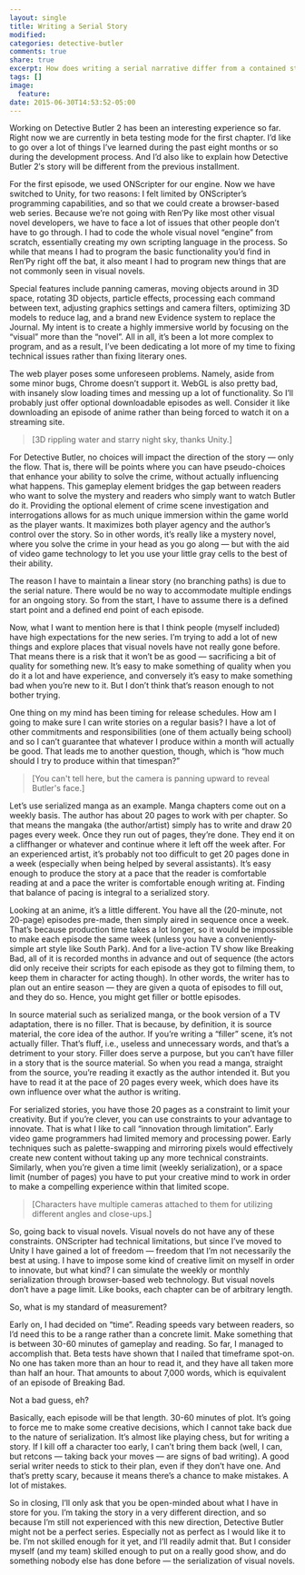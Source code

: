 ```yaml
---
layout: single
title: Writing a Serial Story
modified:
categories: detective-butler
comments: true
share: true
excerpt: How does writing a serial narrative differ from a contained story?
tags: []
image:
  feature:
date: 2015-06-30T14:53:52-05:00
---
```


Working on Detective Butler 2 has been an interesting experience so far. Right now we are currently in beta testing mode for the first chapter. I’d like to go over a lot of things I’ve learned during the past eight months or so during the development process. And I’d also like to explain how Detective Butler 2′s story will be different from the previous installment.

For the first episode, we used ONScripter for our engine. Now we have switched to Unity, for two reasons: I felt limited by ONScripter’s programming capabilities, and so that we could create a browser-based web series. Because we’re not going with Ren’Py like most other visual novel developers, we have to face a lot of issues that other people don’t have to go through. I had to code the whole visual novel “engine” from scratch, essentially creating my own scripting language in the process. So while that means I had to program the basic functionality you’d find in Ren’Py right off the bat, it also meant I had to program new things that are not commonly seen in visual novels.

Special features include panning cameras, moving objects around in 3D space, rotating 3D objects, particle effects, processing each command between text, adjusting graphics settings and camera filters, optimizing 3D models to reduce lag, and a brand new Evidence system to replace the Journal. My intent is to create a highly immersive world by focusing on the “visual” more than the “novel”. All in all, it’s been a lot more complex to program, and as a result, I’ve been dedicating a lot more of my time to fixing technical issues rather than fixing literary ones.

The web player poses some unforeseen problems. Namely, aside from some minor bugs, Chrome doesn’t support it. WebGL is also pretty bad, with insanely slow loading times and messing up a lot of functionality. So I’ll probably just offer optional downloadable episodes as well. Consider it like downloading an episode of anime rather than being forced to watch it on a streaming site.

> [3D rippling water and starry night sky, thanks Unity.]

For Detective Butler, no choices will impact the direction of the story — only the flow. That is, there will be points where you can have pseudo-choices that enhance your ability to solve the crime, without actually influencing what happens. This gameplay element bridges the gap between readers who want to solve the mystery and readers who simply want to watch Butler do it. Providing the optional element of crime scene investigation and interrogations allows for as much unique immersion within the game world as the player wants. It maximizes both player agency and the author’s control over the story. So in other words, it’s really like a mystery novel, where you solve the crime in your head as you go along — but with the aid of video game technology to let you use your little gray cells to the best of their ability.

The reason I have to maintain a linear story (no branching paths) is due to the serial nature. There would be no way to accommodate multiple endings for an ongoing story. So from the start, I have to assume there is a defined start point and a defined end point of each episode.

Now, what I want to mention here is that I think people (myself included) have high expectations for the new series. I’m trying to add a lot of new things and explore places that visual novels have not really gone before. That means there is a risk that it won’t be as good — sacrificing a bit of quality for something new. It’s easy to make something of quality when you do it a lot and have experience, and conversely it’s easy to make something bad when you’re new to it. But I don’t think that’s reason enough to not bother trying.

One thing on my mind has been timing for release schedules. How am I going to make sure I can write stories on a regular basis? I have a lot of other commitments and responsibilities (one of them actually being school) and so I can’t guarantee that whatever I produce within a month will actually be good. That leads me to another question, though, which is “how much should I try to produce within that timespan?”

> [You can't tell here, but the camera is panning upward to reveal Butler's face.]

Let’s use serialized manga as an example. Manga chapters come out on a weekly basis. The author has about 20 pages to work with per chapter. So that means the mangaka (the author/artist) simply has to write and draw 20 pages every week. Once they run out of pages, they’re done. They end it on a cliffhanger or whatever and continue where it left off the week after. For an experienced artist, it’s probably not too difficult to get 20 pages done in a week (especially when being helped by several assistants). It’s easy enough to produce the story at a pace that the reader is comfortable reading at and a pace the writer is comfortable enough writing at. Finding that balance of pacing is integral to a serialized story.

Looking at an anime, it’s a little different. You have all the (20-minute, not 20-page) episodes pre-made, then simply aired in sequence once a week. That’s because production time takes a lot longer, so it would be impossible to make each episode the same week (unless you have a conveniently-simple art style like South Park). And for a live-action TV show like Breaking Bad, all of it is recorded months in advance and out of sequence (the actors did only receive their scripts for each episode as they got to filming them, to keep them in character for acting though). In other words, the writer has to plan out an entire season — they are given a quota of episodes to fill out, and they do so. Hence, you might get filler or bottle episodes.

In source material such as serialized manga, or the book version of a TV adaptation, there is no filler. That is because, by definition, it is source material, the core idea of the author. If you’re writing a “filler” scene, it’s not actually filler. That’s fluff, i.e., useless and unnecessary words, and that’s a detriment to your story. Filler does serve a purpose, but you can’t have filler in a story that is the source material. So when you read a manga, straight from the source, you’re reading it exactly as the author intended it. But you have to read it at the pace of 20 pages every week, which does have its own influence over what the author is writing.

For serialized stories, you have those 20 pages as a constraint to limit your creativity. But if you’re clever, you can use constraints to your advantage to innovate. That is what I like to call “innovation through limitation”. Early video game programmers had limited memory and processing power. Early techniques such as palette-swapping and mirroring pixels would effectively create new content without taking up any more technical constraints. Similarly, when you’re given a time limit (weekly serialization), or a space limit (number of pages) you have to put your creative mind to work in order to make a compelling experience within that limited scope.

> [Characters have multiple cameras attached to them for utilizing different angles and close-ups.]

So, going back to visual novels. Visual novels do not have any of these constraints. ONScripter had technical limitations, but since I’ve moved to Unity I have gained a lot of freedom — freedom that I’m not necessarily the best at using. I have to impose some kind of creative limit on myself in order to innovate, but what kind? I can simulate the weekly or monthly serialization through browser-based web technology. But visual novels don’t have a page limit. Like books, each chapter can be of arbitrary length.

So, what is my standard of measurement?

Early on, I had decided on “time”. Reading speeds vary between readers, so I’d need this to be a range rather than a concrete limit. Make something that is between 30-60 minutes of gameplay and reading. So far, I managed to accomplish that. Beta tests have shown that I nailed that timeframe spot-on. No one has taken more than an hour to read it, and they have all taken more than half an hour. That amounts to about 7,000 words, which is equivalent of an episode of Breaking Bad.

Not a bad guess, eh?

Basically, each episode will be that length. 30-60 minutes of plot. It’s going to force me to make some creative decisions, which I cannot take back due to the nature of serialization. It’s almost like playing chess, but for writing a story. If I kill off a character too early, I can’t bring them back (well, I can, but retcons — taking back your moves — are signs of bad writing). A good serial writer needs to stick to their plan, even if they don’t have one. And that’s pretty scary, because it means there’s a chance to make mistakes. A lot of mistakes.

So in closing, I’ll only ask that you be open-minded about what I have in store for you. I’m taking the story in a very different direction, and so because I’m still not experienced with this new direction, Detective Butler might not be a perfect series. Especially not as perfect as I would like it to be. I’m not skilled enough for it yet, and I’ll readily admit that. But I consider myself (and my team) skilled enough to put on a really good show, and do something nobody else has done before — the serialization of visual novels.
